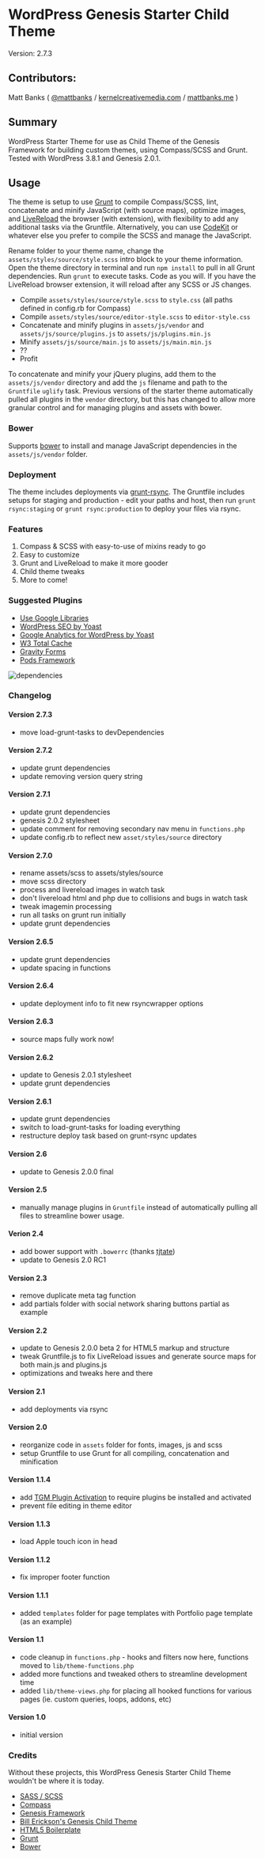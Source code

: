 # WordPress Genesis Starter Child Theme

Version: 2.7.3

## Contributors:

Matt Banks ( [@mattbanks](http://twitter.com/mattbanks) / [kernelcreativemedia.com](http://www.kernelcreativemedia.com) / [mattbanks.me](http://www.mattbanks.me) )

## Summary

WordPress Starter Theme for use as Child Theme of the Genesis Framework for building custom themes, using Compass/SCSS and Grunt. Tested with WordPress 3.8.1 and Genesis 2.0.1.

## Usage

The theme is setup to use [Grunt](http://gruntjs.com/) to compile Compass/SCSS, lint, concatenate and minify JavaScript (with source maps), optimize images, and [LiveReload](http://livereload.com/) the browser (with extension), with flexibility to add any additional tasks via the Gruntfile. Alternatively, you can use [CodeKit](http://incident57.com/codekit/) or whatever else you prefer to compile the SCSS and manage the JavaScript.

Rename folder to your theme name, change the `assets/styles/source/style.scss` intro block to your theme information. Open the theme directory in terminal and run `npm install` to pull in all Grunt dependencies. Run `grunt` to execute tasks. Code as you will. If you have the LiveReload browser extension, it will reload after any SCSS or JS changes.

- Compile `assets/styles/source/style.scss` to `style.css` (all paths defined in config.rb for Compass)
- Compile `assets/styles/source/editor-style.scss` to `editor-style.css`
- Concatenate and minify plugins in `assets/js/vendor` and `assets/js/source/plugins.js` to `assets/js/plugins.min.js`
- Minify `assets/js/source/main.js` to `assets/js/main.min.js`
- ??
- Profit

To concatenate and minify your jQuery plugins, add them to the `assets/js/vendor` directory and add the `js` filename and path to the `Gruntfile` `uglify` task. Previous versions of the starter theme automatically pulled all plugins in the `vendor` directory, but this has changed to allow more granular control and for managing plugins and assets with bower.

### Bower

Supports [bower](https://github.com/bower/bower) to install and manage JavaScript dependencies in the `assets/js/vendor` folder.

### Deployment

The theme includes deployments via [grunt-rsync](https://github.com/jedrichards/grunt-rsync). The Gruntfile includes setups for staging and production - edit your paths and host, then run `grunt rsync:staging` or `grunt rsync:production` to deploy your files via rsync.

### Features

1. Compass & SCSS with easy-to-use of mixins ready to go
2. Easy to customize
3. Grunt and LiveReload to make it more gooder
4. Child theme tweaks
5. More to come!

### Suggested Plugins

* [Use Google Libraries](http://wordpress.org/extend/plugins/use-google-libraries/)
* [WordPress SEO by Yoast](http://wordpress.org/extend/plugins/wordpress-seo/)
* [Google Analytics for WordPress by Yoast](http://wordpress.org/extend/plugins/google-analytics-for-wordpress/)
* [W3 Total Cache](http://wordpress.org/extend/plugins/w3-total-cache/)
* [Gravity Forms](http://www.gravityforms.com/)
* [Pods Framework](http://www.podsframework.org/)

![dependencies](https://david-dm.org/mattbanks/Genesis-Starter-Child-Theme.png)

### Changelog

#### Version 2.7.3

* move load-grunt-tasks to devDependencies

#### Version 2.7.2

* update grunt dependencies
* update removing version query string

#### Version 2.7.1

* update grunt dependencies
* genesis 2.0.2 stylesheet
* update comment for removing secondary nav menu in `functions.php`
* update config.rb to reflect new `asset/styles/source` directory

#### Version 2.7.0

* rename assets/scss to assets/styles/source
* move scss directory
* process and livereload images in watch task
* don't livereload html and php due to collisions and bugs in watch task
* tweak imagemin processing
* run all tasks on grunt run initially
* update grunt dependencies

#### Version 2.6.5

* update grunt dependencies
* update spacing in functions

#### Version 2.6.4

* update deployment info to fit new rsyncwrapper options

#### Version 2.6.3

* source maps fully work now!

#### Version 2.6.2

* update to Genesis 2.0.1 stylesheet
* update grunt dependencies

#### Version 2.6.1

* update grunt dependencies
* switch to load-grunt-tasks for loading everything
* restructure deploy task based on grunt-rsync updates

#### Version 2.6

* update to Genesis 2.0.0 final

#### Version 2.5

* manually manage plugins in `Gruntfile` instead of automatically pulling all files to streamline bower usage.

#### Verion 2.4

* add bower support with `.bowerrc` (thanks [tjtate](https://github.com/tjtate))
* update to Genesis 2.0 RC1

#### Version 2.3

* remove duplicate meta tag function
* add partials folder with social network sharing buttons partial as example

#### Version 2.2

* update to Genesis 2.0.0 beta 2 for HTML5 markup and structure
* tweak Gruntfile.js to fix LiveReload issues and generate source maps for both main.js and plugins.js
* optimizations and tweaks here and there

#### Version 2.1

* add deployments via rsync

#### Version 2.0

* reorganize code in `assets` folder for fonts, images, js and scss
* setup Gruntfile to use Grunt for all compiling, concatenation and minification

#### Version 1.1.4

* add [TGM Plugin Activation](http://tgmpluginactivation.com/) to require plugins be installed and activated
* prevent file editing in theme editor

#### Version 1.1.3

* load Apple touch icon in head

#### Version 1.1.2

* fix improper footer function

#### Version 1.1.1

* added `templates` folder for page templates with Portfolio page template (as an example)

#### Version 1.1

* code cleanup in `functions.php` - hooks and filters now here, functions moved to `lib/theme-functions.php`
* added more functions and tweaked others to streamline development time
* added `lib/theme-views.php` for placing all hooked functions for various pages (ie. custom queries, loops, addons, etc)

#### Version 1.0

* initial version

### Credits

Without these projects, this WordPress Genesis Starter Child Theme wouldn't be where it is today.

* [SASS / SCSS](http://sass-lang.com/)
* [Compass](http://compass-style.org)
* [Genesis Framework](http://my.studiopress.com/themes/genesis/)
* [Bill Erickson's Genesis Child Theme](https://github.com/billerickson/BE-Genesis-Child)
* [HTML5 Boilerplate](http://html5boilerplate.com)
* [Grunt](http://gruntjs.com/)
* [Bower](https://github.com/bower/bower)
